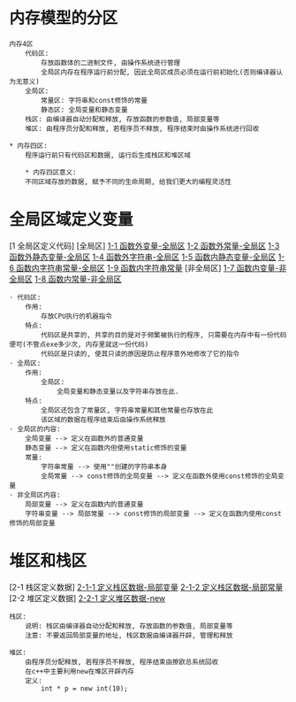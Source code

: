 # 内存模型的分区
    内存4区
        代码区: 
            存放函数体的二进制文件, 由操作系统进行管理
            全局区内存在程序运行前分配, 因此全局区成员必须在运行前初始化(否则编译器认为无意义)
        全局区: 
            常量区: 字符串和const修饰的常量
            静态区: 全局变量和静态变量
        栈区: 由编译器自动分配和释放, 存放函数的参数值, 局部变量等
        堆区: 由程序员分配和释放, 若程序员不释放, 程序结束时由操作系统进行回收

    * 内存四区:
        程序运行前只有代码区和数据, 运行后生成栈区和堆区域

        * 内存四区意义:
        不同区域存放的数据, 赋予不同的生命周期, 给我们更大的编程灵活性

# 全局区域定义变量
[1 全局区定义代码]
    [全局区]
        [1-1 函数外变量-全局区](./_1_wholeArea/wholeAreaDemo.cpp)
        [1-2 函数外常量-全局区](./_1_wholeArea/wholeAreaDemo.cpp)
        [1-3 函数外静态变量-全局区](./_1_wholeArea/wholeAreaDemo.cpp)
        [1-4 函数外字符串-全局区](./_1_wholeArea/wholeAreaDemo.cpp)
        [1-5 函数内静态变量-全局区](./_1_wholeArea/wholeAreaDemo.cpp)
        [1-6 函数内字符串常量-全局区](./_1_wholeArea/wholeAreaDemo.cpp)
        [1-9 函数内字符串常量](./_1_wholeArea/wholeAreaDemo.cpp)
    [非全局区]
        [1-7 函数内变量-非全局区](./_1_wholeArea/wholeAreaDemo.cpp)
        [1-8 函数内常量-非全局区](./_1_wholeArea/wholeAreaDemo.cpp)

    · 代码区:
        作用:
            存放CPU执行的机器指令
        特点:
            代码区是共享的, 共享的目的是对于频繁被执行的程序, 只需要在内存中有一份代码便可(不管点exe多少次, 内存里就这一份代码)
            代码区是只读的, 使其只读的原因是防止程序意外地修改了它的指令
    · 全局区:
        作用:
            全局区:
                全局变量和静态变量以及字符串存放在此.
        特点:
            全局区还包含了常量区, 字符串常量和其他常量也存放在此
            该区域的数据在程序结束后由操作系统释放
    · 全局区的内容:
        全局变量 --> 定义在函数外的普通变量
        静态变量 --> 定义在函数内但使用static修饰的变量
        常量:
            字符串常量 --> 使用""创建的字符串本身
            全局常量 --> const修饰的全局变量 --> 定义在函数外使用const修饰的全局变量
    · 非全局区内容:
        局部变量 --> 定义在函数内的普通变量
        字符串变量 --> 局部常量 --> const修饰的局部变量 --> 定义在函数内使用const修饰的局部变量


# 堆区和栈区
[2-1 栈区定义数据]
    [2-1-1 定义栈区数据-局部变量](./_2_stackAndHeapArea/stackHeapArea.cpp)
    [2-1-2 定义栈区数据-局部常量](./_2_stackAndHeapArea/stackHeapArea.cpp) 
[2-2 堆区定义数据]
    [2-2-1 定义堆区数据-new](./_2_stackAndHeapArea/stackHeapArea.cpp)

    栈区:
        说明: 栈区由编译器自动分配和释放, 存放函数的参数值, 局部变量等
        注意: 不要返回局部变量的地址, 栈区数据由编译器开辟, 管理和释放

    堆区:
        由程序员分配释放, 若程序员不释放, 程序结束由擦欧总系统回收
        在c++中主要利用new在堆区开辟内存
        定义:
            int * p = new int(10);




